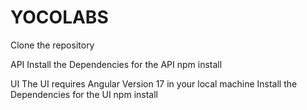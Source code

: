 # YOCOLABS

Clone the repository

API
Install the Dependencies for the API
npm install

UI
The UI requires Angular Version 17 in your local machine
Install the Dependencies for the UI
npm install
